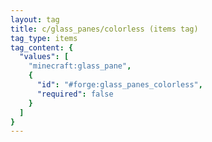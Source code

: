 ```yaml
---
layout: tag
title: c/glass_panes/colorless (items tag)
tag_type: items
tag_content: {
  "values": [
    "minecraft:glass_pane",
    {
      "id": "#forge:glass_panes_colorless",
      "required": false
    }
  ]
}
---
```

